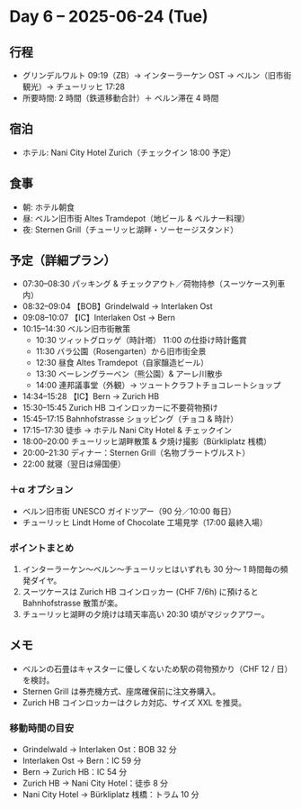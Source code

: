 # Day 6 – 2025-06-24 (Tue)

## 行程
- グリンデルワルト 09:19（ZB）→ インターラーケン OST → ベルン（旧市街観光）→ チューリッヒ 17:28
- 所要時間: 2 時間（鉄道移動合計）＋ ベルン滞在 4 時間

## 宿泊
- ホテル: Nani City Hotel Zurich（チェックイン 18:00 予定）

## 食事
- 朝: ホテル朝食
- 昼: ベルン旧市街 Altes Tramdepot（地ビール & ベルナー料理）
- 夜: Sternen Grill（チューリッヒ湖畔・ソーセージスタンド）

## 予定（詳細プラン）
- 07:30–08:30 パッキング & チェックアウト／荷物持参（スーツケース列車内）
- 08:32–09:04 【BOB】Grindelwald → Interlaken Ost
- 09:08–10:07 【IC】Interlaken Ost → Bern
- 10:15–14:30 ベルン旧市街散策
  - 10:30 ツィットグロッゲ（時計塔） 11:00 の仕掛け時計鑑賞
  - 11:30 バラ公園（Rosengarten）から旧市街全景
  - 12:30 昼食 Altes Tramdepot（自家醸造ビール）
  - 13:30 ベーレングラーベン（熊公園）& アーレ川散歩
  - 14:00 連邦議事堂（外観）→ ツュートクラフトチョコレートショップ
- 14:34–15:28 【IC】Bern → Zurich HB
- 15:30–15:45 Zurich HB コインロッカーに不要荷物預け
- 15:45–17:15 Bahnhofstrasse ショッピング（チョコ & 時計）
- 17:15–17:30 徒歩 → ホテル Nani City Hotel & チェックイン
- 18:00–20:00 チューリッヒ湖畔散策 & 夕焼け撮影（Bürkliplatz 桟橋）
- 20:00–21:30 ディナー：Sternen Grill（名物ブラートヴルスト）
- 22:00 就寝（翌日は帰国便）

### ＋α オプション
- ベルン旧市街 UNESCO ガイドツアー（90 分／10:00 毎日）
- チューリッヒ Lindt Home of Chocolate 工場見学（17:00 最終入場）

### ポイントまとめ
1. インターラーケン〜ベルン〜チューリッヒはいずれも 30 分〜 1 時間毎の頻発ダイヤ。
2. スーツケースは Zurich HB コインロッカー (CHF 7/6h) に預けると Bahnhofstrasse 散策が楽。
3. チューリッヒ湖畔の夕焼けは晴天率高い 20:30 頃がマジックアワー。

## メモ
- ベルンの石畳はキャスターに優しくないため駅の荷物預かり（CHF 12 / 日）を検討。
- Sternen Grill は券売機方式、座席確保前に注文券購入。
- Zurich HB コインロッカーはクレカ対応、サイズ XXL を推奨。

### 移動時間の目安
- Grindelwald → Interlaken Ost：BOB 32 分
- Interlaken Ost → Bern：IC 59 分
- Bern → Zurich HB：IC 54 分
- Zurich HB → Nani City Hotel：徒歩 8 分
- Nani City Hotel → Bürkliplatz 桟橋：トラム 10 分 